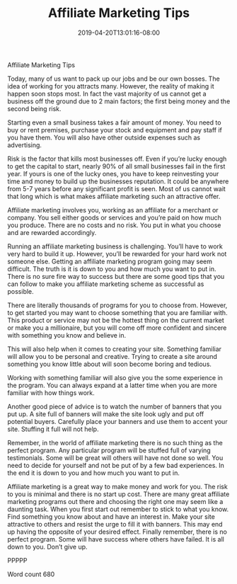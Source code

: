 ﻿---
title: "Affiliate Marketing Tips"
date: 2019-04-20T13:01:16-08:00
description: "TXT Tips for Web Success"
featured_image: "/images/TXT.jpg"
tags: ["TXT"]
---

Affiliate Marketing Tips

Today, many of us want to pack up our jobs and be our own bosses. The idea of working for you attracts many. However, the reality of making it happen soon stops most. In fact the vast majority of us cannot get a business off the ground due to 2 main factors; the first being money and the second being risk. 

Starting even a small business takes a fair amount of money. You need to buy or rent premises, purchase your stock and equipment and pay staff if you have them. You will also have other outside expenses such as advertising. 

Risk is the factor that kills most businesses off. Even if you’re lucky enough to get the capital to start, nearly 90% of all small businesses fail in the first year. If yours is one of the lucky ones, you have to keep reinvesting your time and money to build up the businesses reputation. It could be anywhere from 5-7 years before any significant profit is seen. Most of us cannot wait that long which is what makes affiliate marketing such an attractive offer.

Affiliate marketing involves you, working as an affiliate for a merchant or company. You sell either goods or services and you’re paid on how much you produce. There are no costs and no risk. You put in what you choose and are rewarded accordingly.

Running an affiliate marketing business is challenging. You’ll have to work very hard to build it up. However, you’ll be rewarded for your hard work not someone else. Getting an affiliate marketing program going may seem difficult. The truth is it is down to you and how much you want to put in. There is no sure fire way to success but there are some good tips that you can follow to make you affiliate marketing scheme as successful as possible.

There are literally thousands of programs for you to choose from. However, to get started you may want to choose something that you are familiar with. This product or service may not be the hottest thing on the current market or make you a millionaire, but you will come off more confident and sincere with something you know and believe in.

This will also help when it comes to creating your site. Something familiar will allow you to be personal and creative. Trying to create a site around something you know little about will soon become boring and tedious.

Working with something familiar will also give you the some experience in the program. You can always expand at a latter time when you are more familiar with how things work.

Another good piece of advice is to watch the number of banners that you put up. A site full of banners will make the site look ugly and put off potential buyers. Carefully place your banners and use them to accent your site. Stuffing it full will not help.

Remember, in the world of affiliate marketing there is no such thing as the perfect program. Any particular program will be stuffed full of varying testimonials. Some will be great will others will have not done so well. You need to decide for yourself and not be put of by a few bad experiences. In the end it is down to you and how much you want to put in.

Affiliate marketing is a great way to make money and work for you. The risk to you is minimal and there is no start up cost. There are many great affiliate marketing programs out there and choosing the right one may seem like a daunting task. When you first start out remember to stick to what you know. Find something you know about and have an interest in. Make your site attractive to others and resist the urge to fill it with banners. This may end up having the opposite of your desired effect. Finally remember, there is no perfect program. Some will have success where others have failed. It is all down to you. Don’t give up.

PPPPP

Word count 680
